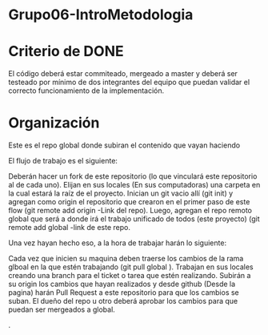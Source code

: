 # Grupo06-IntroMetodologia

# Criterio de DONE
El código deberá estar commiteado, mergeado a master y deberá ser testeado por mínimo de dos integrantes del equipo que puedan validar el correcto funcionamiento de la implementación.


# Organización
Este es el repo global donde subiran el contenido que vayan haciendo

El flujo de trabajo es el siguiente:

Deberán hacer un fork de este repositorio (lo que vinculará este repositorio al de cada uno).
Elijan en sus locales (En sus computadoras) una carpeta en la cual estará la raíz de el proyecto.
Inician un git vacio allí (git init) y agregan como origin el repositorio que crearon en el primer paso de este flow (git remote add origin -Link del repo).
Luego, agregan el repo remoto global que será a donde irá el trabajo unificado de todos (este proyecto) (git remote add global -link de este repo.

Una vez hayan hecho eso, a la hora de trabajar harán lo siguiente:

Cada vez que inicien su maquina deben traerse los cambios de la rama glboal en la que estén trabajando (git pull global ).
Trabajan en sus locales creando una branch para el ticket o tarea que estén realizando.
Subirán a su origin los cambios que hayan realizados y desde github (Desde la pagina) harán Pull Request a este repositorio para que los cambios se suban.
El dueño del repo u otro deberá aprobar los cambios para que puedan ser mergeados a global.

.
